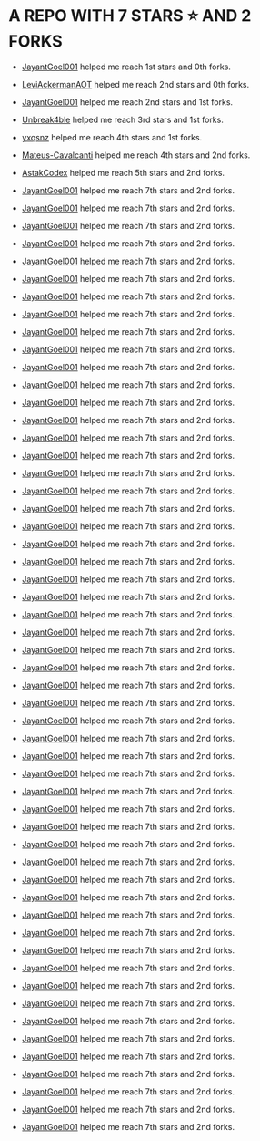 # A REPO WITH 7 STARS ⭐️ AND 2 FORKS
- [JayantGoel001](https://github.com/JayantGoel001) helped me reach 1st stars and 0th forks.

- [LeviAckermanAOT](https://github.com/LeviAckermanAOT) helped me reach 2nd stars and 0th forks.

- [JayantGoel001](https://github.com/JayantGoel001) helped me reach 2nd stars and 1st forks.

- [Unbreak4ble](https://github.com/Unbreak4ble) helped me reach 3rd stars and 1st forks.

- [yxqsnz](https://github.com/yxqsnz) helped me reach 4th stars and 1st forks.

- [Mateus-Cavalcanti](https://github.com/Mateus-Cavalcanti) helped me reach 4th stars and 2nd forks.

- [AstakCodex](https://github.com/AstakCodex) helped me reach 5th stars and 2nd forks.

- [JayantGoel001](https://github.com/JayantGoel001) helped me reach 7th stars and 2nd forks.

- [JayantGoel001](https://github.com/JayantGoel001) helped me reach 7th stars and 2nd forks.

- [JayantGoel001](https://github.com/JayantGoel001) helped me reach 7th stars and 2nd forks.

- [JayantGoel001](https://github.com/JayantGoel001) helped me reach 7th stars and 2nd forks.

- [JayantGoel001](https://github.com/JayantGoel001) helped me reach 7th stars and 2nd forks.

- [JayantGoel001](https://github.com/JayantGoel001) helped me reach 7th stars and 2nd forks.

- [JayantGoel001](https://github.com/JayantGoel001) helped me reach 7th stars and 2nd forks.

- [JayantGoel001](https://github.com/JayantGoel001) helped me reach 7th stars and 2nd forks.

- [JayantGoel001](https://github.com/JayantGoel001) helped me reach 7th stars and 2nd forks.

- [JayantGoel001](https://github.com/JayantGoel001) helped me reach 7th stars and 2nd forks.

- [JayantGoel001](https://github.com/JayantGoel001) helped me reach 7th stars and 2nd forks.

- [JayantGoel001](https://github.com/JayantGoel001) helped me reach 7th stars and 2nd forks.

- [JayantGoel001](https://github.com/JayantGoel001) helped me reach 7th stars and 2nd forks.

- [JayantGoel001](https://github.com/JayantGoel001) helped me reach 7th stars and 2nd forks.

- [JayantGoel001](https://github.com/JayantGoel001) helped me reach 7th stars and 2nd forks.

- [JayantGoel001](https://github.com/JayantGoel001) helped me reach 7th stars and 2nd forks.

- [JayantGoel001](https://github.com/JayantGoel001) helped me reach 7th stars and 2nd forks.

- [JayantGoel001](https://github.com/JayantGoel001) helped me reach 7th stars and 2nd forks.

- [JayantGoel001](https://github.com/JayantGoel001) helped me reach 7th stars and 2nd forks.

- [JayantGoel001](https://github.com/JayantGoel001) helped me reach 7th stars and 2nd forks.

- [JayantGoel001](https://github.com/JayantGoel001) helped me reach 7th stars and 2nd forks.

- [JayantGoel001](https://github.com/JayantGoel001) helped me reach 7th stars and 2nd forks.

- [JayantGoel001](https://github.com/JayantGoel001) helped me reach 7th stars and 2nd forks.

- [JayantGoel001](https://github.com/JayantGoel001) helped me reach 7th stars and 2nd forks.

- [JayantGoel001](https://github.com/JayantGoel001) helped me reach 7th stars and 2nd forks.

- [JayantGoel001](https://github.com/JayantGoel001) helped me reach 7th stars and 2nd forks.

- [JayantGoel001](https://github.com/JayantGoel001) helped me reach 7th stars and 2nd forks.

- [JayantGoel001](https://github.com/JayantGoel001) helped me reach 7th stars and 2nd forks.

- [JayantGoel001](https://github.com/JayantGoel001) helped me reach 7th stars and 2nd forks.

- [JayantGoel001](https://github.com/JayantGoel001) helped me reach 7th stars and 2nd forks.

- [JayantGoel001](https://github.com/JayantGoel001) helped me reach 7th stars and 2nd forks.

- [JayantGoel001](https://github.com/JayantGoel001) helped me reach 7th stars and 2nd forks.

- [JayantGoel001](https://github.com/JayantGoel001) helped me reach 7th stars and 2nd forks.

- [JayantGoel001](https://github.com/JayantGoel001) helped me reach 7th stars and 2nd forks.

- [JayantGoel001](https://github.com/JayantGoel001) helped me reach 7th stars and 2nd forks.

- [JayantGoel001](https://github.com/JayantGoel001) helped me reach 7th stars and 2nd forks.

- [JayantGoel001](https://github.com/JayantGoel001) helped me reach 7th stars and 2nd forks.

- [JayantGoel001](https://github.com/JayantGoel001) helped me reach 7th stars and 2nd forks.

- [JayantGoel001](https://github.com/JayantGoel001) helped me reach 7th stars and 2nd forks.

- [JayantGoel001](https://github.com/JayantGoel001) helped me reach 7th stars and 2nd forks.

- [JayantGoel001](https://github.com/JayantGoel001) helped me reach 7th stars and 2nd forks.

- [JayantGoel001](https://github.com/JayantGoel001) helped me reach 7th stars and 2nd forks.

- [JayantGoel001](https://github.com/JayantGoel001) helped me reach 7th stars and 2nd forks.

- [JayantGoel001](https://github.com/JayantGoel001) helped me reach 7th stars and 2nd forks.

- [JayantGoel001](https://github.com/JayantGoel001) helped me reach 7th stars and 2nd forks.

- [JayantGoel001](https://github.com/JayantGoel001) helped me reach 7th stars and 2nd forks.

- [JayantGoel001](https://github.com/JayantGoel001) helped me reach 7th stars and 2nd forks.

- [JayantGoel001](https://github.com/JayantGoel001) helped me reach 7th stars and 2nd forks.

- [JayantGoel001](https://github.com/JayantGoel001) helped me reach 7th stars and 2nd forks.

- [JayantGoel001](https://github.com/JayantGoel001) helped me reach 7th stars and 2nd forks.

- [JayantGoel001](https://github.com/JayantGoel001) helped me reach 7th stars and 2nd forks.

- [JayantGoel001](https://github.com/JayantGoel001) helped me reach 7th stars and 2nd forks.

- [JayantGoel001](https://github.com/JayantGoel001) helped me reach 7th stars and 2nd forks.

- [JayantGoel001](https://github.com/JayantGoel001) helped me reach 7th stars and 2nd forks.
